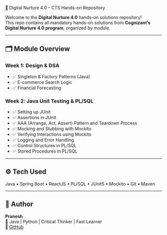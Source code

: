 
 🚀 Digital Nurture 4.0 – CTS Hands-on Repository

Welcome to the **Digital Nurture 4.0** hands-on solutions repository!  
This repo contains all mandatory hands-on solutions from **Cognizant’s Digital Nurture 4.0 program**, organized by module.

---

## 🗂️ Module Overview

### Week 1: Design & DSA
- ✅ Singleton & Factory Patterns (Java)
- ✅ E-commerce Search Logic
- ✅ Financial Forecasting

### Week 2: Java Unit Testing & PL/SQL
- ✅ Setting up JUnit
- ✅ Assertions in JUnit
- ✅ AAA (Arrange, Act, Assert) Pattern and Teardown Process
- ✅ Mocking and Stubbing with Mockito
- ✅ Verifying Interactions using Mockito
- ✅ Logging and Error Handling
- ✅ Control Structures in PL/SQL
- ✅ Stored Procedures in PL/SQL

---



## ⚙️ Tech Used
Java • Spring Boot • ReactJS • PL/SQL • JUnit5 • Mockito • Git • Maven

---

## 👤 Author
**Pranesh**  
📍 Java | Python | Critical Thinker | Fast Learner  
🔗 [GitHub](https://github.com/Pranesh-Murugesan)
